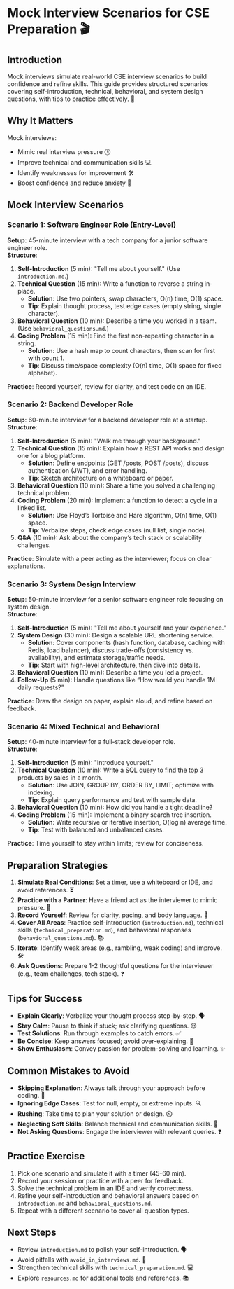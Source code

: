# Mock Interview Scenarios for CSE Preparation 🎬

## Introduction
Mock interviews simulate real-world CSE interview scenarios to build confidence and refine skills. This guide provides structured scenarios covering self-introduction, technical, behavioral, and system design questions, with tips to practice effectively. 🚀

## Why It Matters
Mock interviews:
- Mimic real interview pressure 🕒
- Improve technical and communication skills 💻
- Identify weaknesses for improvement 🛠️
- Boost confidence and reduce anxiety 🌟

## Mock Interview Scenarios
### Scenario 1: Software Engineer Role (Entry-Level)
**Setup**: 45-minute interview with a tech company for a junior software engineer role.  
**Structure**:
1. **Self-Introduction** (5 min): "Tell me about yourself." (Use `introduction.md`.)  
2. **Technical Question** (15 min): Write a function to reverse a string in-place.  
   - **Solution**: Use two pointers, swap characters, O(n) time, O(1) space.  
   - **Tip**: Explain thought process, test edge cases (empty string, single character).  
3. **Behavioral Question** (10 min): Describe a time you worked in a team. (Use `behavioral_questions.md`.)  
4. **Coding Problem** (15 min): Find the first non-repeating character in a string.  
   - **Solution**: Use a hash map to count characters, then scan for first with count 1.  
   - **Tip**: Discuss time/space complexity (O(n) time, O(1) space for fixed alphabet).  

**Practice**: Record yourself, review for clarity, and test code on an IDE.

### Scenario 2: Backend Developer Role
**Setup**: 60-minute interview for a backend developer role at a startup.  
**Structure**:
1. **Self-Introduction** (5 min): "Walk me through your background."  
2. **Technical Question** (15 min): Explain how a REST API works and design one for a blog platform.  
   - **Solution**: Define endpoints (GET /posts, POST /posts), discuss authentication (JWT), and error handling.  
   - **Tip**: Sketch architecture on a whiteboard or paper.  
3. **Behavioral Question** (10 min): Share a time you solved a challenging technical problem.  
4. **Coding Problem** (20 min): Implement a function to detect a cycle in a linked list.  
   - **Solution**: Use Floyd’s Tortoise and Hare algorithm, O(n) time, O(1) space.  
   - **Tip**: Verbalize steps, check edge cases (null list, single node).  
5. **Q&A** (10 min): Ask about the company’s tech stack or scalability challenges.  

**Practice**: Simulate with a peer acting as the interviewer; focus on clear explanations.

### Scenario 3: System Design Interview
**Setup**: 50-minute interview for a senior software engineer role focusing on system design.  
**Structure**:
1. **Self-Introduction** (5 min): "Tell me about yourself and your experience."  
2. **System Design** (30 min): Design a scalable URL shortening service.  
   - **Solution**: Cover components (hash function, database, caching with Redis, load balancer), discuss trade-offs (consistency vs. availability), and estimate storage/traffic needs.  
   - **Tip**: Start with high-level architecture, then dive into details.  
3. **Behavioral Question** (10 min): Describe a time you led a project.  
4. **Follow-Up** (5 min): Handle questions like “How would you handle 1M daily requests?”  

**Practice**: Draw the design on paper, explain aloud, and refine based on feedback.

### Scenario 4: Mixed Technical and Behavioral
**Setup**: 40-minute interview for a full-stack developer role.  
**Structure**:
1. **Self-Introduction** (5 min): "Introduce yourself."  
2. **Technical Question** (10 min): Write a SQL query to find the top 3 products by sales in a month.  
   - **Solution**: Use JOIN, GROUP BY, ORDER BY, LIMIT; optimize with indexing.  
   - **Tip**: Explain query performance and test with sample data.  
3. **Behavioral Question** (10 min): How did you handle a tight deadline?  
4. **Coding Problem** (15 min): Implement a binary search tree insertion.  
   - **Solution**: Write recursive or iterative insertion, O(log n) average time.  
   - **Tip**: Test with balanced and unbalanced cases.  

**Practice**: Time yourself to stay within limits; review for conciseness.

## Preparation Strategies
1. **Simulate Real Conditions**: Set a timer, use a whiteboard or IDE, and avoid references. ⏳
2. **Practice with a Partner**: Have a friend act as the interviewer to mimic pressure. 🤝
3. **Record Yourself**: Review for clarity, pacing, and body language. 🎥
4. **Cover All Areas**: Practice self-introduction (`introduction.md`), technical skills (`technical_preparation.md`), and behavioral responses (`behavioral_questions.md`). 📚
5. **Iterate**: Identify weak areas (e.g., rambling, weak coding) and improve. 🛠️
6. **Ask Questions**: Prepare 1-2 thoughtful questions for the interviewer (e.g., team challenges, tech stack). ❓

## Tips for Success
- **Explain Clearly**: Verbalize your thought process step-by-step. 🗣️
- **Stay Calm**: Pause to think if stuck; ask clarifying questions. 😌
- **Test Solutions**: Run through examples to catch errors. ✅
- **Be Concise**: Keep answers focused; avoid over-explaining. 🎯
- **Show Enthusiasm**: Convey passion for problem-solving and learning. ✨

## Common Mistakes to Avoid
- **Skipping Explanation**: Always talk through your approach before coding. 🚫
- **Ignoring Edge Cases**: Test for null, empty, or extreme inputs. 🔍
- **Rushing**: Take time to plan your solution or design. ⏲️
- **Neglecting Soft Skills**: Balance technical and communication skills. 🤝
- **Not Asking Questions**: Engage the interviewer with relevant queries. ❓

## Practice Exercise
1. Pick one scenario and simulate it with a timer (45-60 min).  
2. Record your session or practice with a peer for feedback.  
3. Solve the technical problem in an IDE and verify correctness.  
4. Refine your self-introduction and behavioral answers based on `introduction.md` and `behavioral_questions.md`.  
5. Repeat with a different scenario to cover all question types.

## Next Steps
- Review `introduction.md` to polish your self-introduction. 🗣️
- Avoid pitfalls with `avoid_in_interviews.md`. 🚫
- Strengthen technical skills with `technical_preparation.md`. 💻
- Explore `resources.md` for additional tools and references. 📚